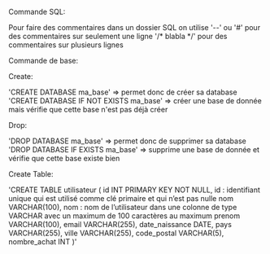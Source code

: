 Commande SQL:

Pour faire des commentaires dans un dossier SQL on utilise
'--' ou '#' pour des commentaires sur seulement une ligne
'/* blabla */' pour des commentaires sur plusieurs lignes

Commande de base:

Create:

'CREATE DATABASE ma_base' => permet donc de créer sa database
'CREATE DATABASE IF NOT EXISTS ma_base' => créer une base de donnée mais vérifie que cette base n'est pas déjà créer

Drop:

'DROP DATABASE ma_base' => permet donc de supprimer sa database
'DROP DATABASE IF EXISTS ma_base' => supprime une base de donnée et vérifie que cette base existe bien

Create Table:

'CREATE TABLE utilisateur
(
    id INT PRIMARY KEY NOT NULL,                id : identifiant unique qui est utilisé comme clé primaire et qui n’est pas nulle
    nom VARCHAR(100),                           nom : nom de l’utilisateur dans une colonne de type VARCHAR avec un maximum de 100 caractères au maximum
    prenom VARCHAR(100),
    email VARCHAR(255),
    date_naissance DATE,
    pays VARCHAR(255),
    ville VARCHAR(255),
    code_postal VARCHAR(5),
    nombre_achat INT
)'